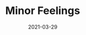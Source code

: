 ---
title: "Minor Feelings"
date: 2021-03-29
tags: ['Fiction']
categories: ['Books']
has_text: False
---